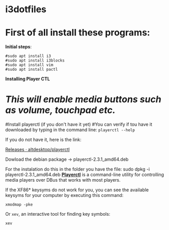 # i3dotfiles

# First of all install these programs:

**Initial steps**:
```
#sudo apt install i3
#sudo apt install i3blocks
#sudo apt install vim
#sudo apt install pactl
```
**Installing Player CTL** 
# *This will enable media buttons such as volume, touchpad etc.* 
#Install playerctl (if you don't have it yet)
#You can verify if tou have it downloaded by typing in the command line: `playerctl --help`

If you do not have it, here is the link:

[Releases · altdesktop/playerctl](https://github.com/altdesktop/playerctl/releases)

Dowload the debian package → playerctl-2.3.1_amd64.deb

For the instalation do this in the folder you have the file:
sudo dpkg -i playerctl-2.3.1_amd64.deb
**[Playerctl](https://github.com/acrisci/playerctl)** is a command-line utility for controlling media players over DBus that works with most players.

If the XF86* keysyms do not work for you, you can see the available keysyms for your computer by executing this command:

```xmodmap -pke```

Or `xev`, an interactive tool for finding key symbols:

```xev```
